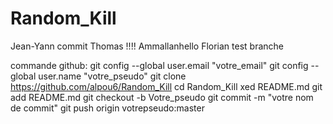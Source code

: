# Random_Kill
Jean-Yann commit
Thomas !!!! 
Ammallanhello
Florian test branche

commande github:
git config --global user.email "votre_email"
git config --global user.name  "votre_pseudo"
git clone https://github.com/alpou6/Random_Kill
cd Random_Kill
xed README.md
git add README.md
git checkout -b Votre_pseudo
git commit -m "votre nom de commit"
git push origin votrepseudo:master


